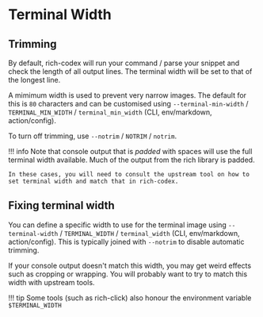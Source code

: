 # Terminal Width

## Trimming

By default, rich-codex will run your command / parse your snippet and check the length of all output lines. The terminal width will be set to that of the longest line.

A mimimum width is used to prevent very narrow images. The default for this is `80` characters and can be customised using `--terminal-min-width` / `TERMINAL_MIN_WIDTH` / `terminal_min_width` (CLI, env/markdown, action/config).

To turn off trimming, use `--notrim` / `NOTRIM` / `notrim`.

<!-- prettier-ignore-start -->
!!! info
    Note that console output that is _padded_ with spaces will use the full terminal width available. Much of the output from the rich library is padded.

    In these cases, you will need to consult the upstream tool on how to set terminal width and match that in rich-codex.
<!-- prettier-ignore-end -->

## Fixing terminal width

You can define a specific width to use for the terminal image using `--terminal-width` / `TERMINAL_WIDTH` / `terminal_width` (CLI, env/markdown, action/config). This is typically joined with `--notrim` to disable automatic trimming.

If your console output doesn't match this width, you may get weird effects such as cropping or wrapping. You will probably want to try to match this width with upstream tools.

<!-- prettier-ignore-start -->
!!! tip
    Some tools (such as rich-click) also honour the environment variable `$TERMINAL_WIDTH`
<!-- prettier-ignore-end -->
